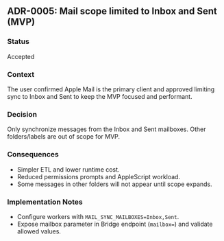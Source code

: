 ## ADR-0005: Mail scope limited to Inbox and Sent (MVP)

### Status
Accepted

### Context
The user confirmed Apple Mail is the primary client and approved limiting sync to Inbox and Sent to keep the MVP focused and performant.

### Decision
Only synchronize messages from the Inbox and Sent mailboxes. Other folders/labels are out of scope for MVP.

### Consequences
- Simpler ETL and lower runtime cost.
- Reduced permissions prompts and AppleScript workload.
- Some messages in other folders will not appear until scope expands.

### Implementation Notes
- Configure workers with `MAIL_SYNC_MAILBOXES=Inbox,Sent`.
- Expose mailbox parameter in Bridge endpoint (`mailbox=`) and validate allowed values.
